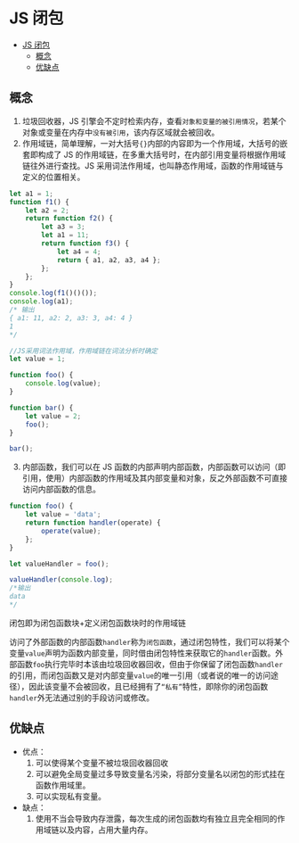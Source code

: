 <!-- imageRoot:javascript -->

# JS 闭包

<!-- TOC -->

-   [JS 闭包](#js-%e9%97%ad%e5%8c%85)
    -   [概念](#%e6%a6%82%e5%bf%b5)
    -   [优缺点](#%e4%bc%98%e7%bc%ba%e7%82%b9)

<!-- /TOC -->

## 概念

1. 垃圾回收器，JS 引擎会不定时检索内存，查看`对象和变量的被引用情况`，若某个对象或变量在内存中`没有被引用`，该内存区域就会被回收。
2. 作用域链，简单理解，一对大括号`{}`内部的内容即为一个作用域，大括号的嵌套即构成了 JS 的作用域链，在多重大括号时，在内部引用变量将根据作用域链往外进行查找。JS 采用词法作用域，也叫静态作用域，函数的作用域链与定义的位置相关。

```js
let a1 = 1;
function f1() {
	let a2 = 2;
	return function f2() {
		let a3 = 3;
		let a1 = 11;
		return function f3() {
			let a4 = 4;
			return { a1, a2, a3, a4 };
		};
	};
}
console.log(f1()()());
console.log(a1);
/* 输出
{ a1: 11, a2: 2, a3: 3, a4: 4 }
1
*/
```

```js
//JS采用词法作用域，作用域链在词法分析时确定
let value = 1;

function foo() {
	console.log(value);
}

function bar() {
	let value = 2;
	foo();
}

bar();
```

3. 内部函数，我们可以在 JS 函数的内部声明内部函数，内部函数可以访问（即引用，使用）内部函数的作用域及其内部变量和对象，反之外部函数不可直接访问内部函数的信息。

```js
function foo() {
	let value = 'data';
	return function handler(operate) {
		operate(value);
	};
}

let valueHandler = foo();

valueHandler(console.log);
/*输出
data
*/
```

闭包即为闭包函数块+定义闭包函数块时的作用域链

访问了外部函数的内部函数`handler`称为`闭包函数`，通过闭包特性，我们可以将某个变量`value`声明为函数内部变量，同时借由闭包特性来获取它的`handler`函数。外部函数`foo`执行完毕时本该由垃圾回收器回收，但由于你保留了闭包函数`handler`的引用，而闭包函数又是对内部变量`value`的唯一引用（或者说的唯一的访问途径），因此该变量不会被回收，且已经拥有了`“私有”`特性，即除你的闭包函数`handler`外无法通过别的手段访问或修改。

## 优缺点

-   优点：
    1. 可以使得某个变量不被垃圾回收器回收
    2. 可以避免全局变量过多导致变量名污染，将部分变量名以闭包的形式挂在函数作用域里。
    3. 可以实现私有变量。
-   缺点：
    1. 使用不当会导致内存泄露，每次生成的闭包函数均有独立且完全相同的作用域链以及内容，占用大量内存。
